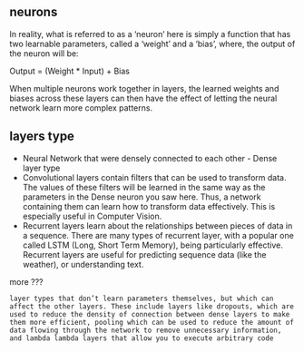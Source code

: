 
## neurons

In reality, what is referred to as a ‘neuron’ here is simply a function that has two learnable parameters, called a ‘weight’ and a ‘bias’, 
where, the output of the neuron will be:

Output = (Weight * Input) + Bias

When multiple neurons work together in layers, the learned weights and biases across these layers can then have the effect of letting the neural network learn more complex patterns.


## layers type 

* Neural Network that were densely connected to each other - Dense layer type
* Convolutional layers contain filters that can be used to transform data. The values of these filters will be learned in the same way as the parameters in the Dense neuron you saw here. Thus, a network containing them can learn how to transform data effectively. This is especially useful in Computer Vision.
* Recurrent layers learn about the relationships between pieces of data in a sequence. There are many types of recurrent layer, with a popular one called LSTM (Long, Short Term Memory), being particularly effective. Recurrent layers are useful for predicting sequence data (like the weather), or understanding text.


more ???
```
layer types that don’t learn parameters themselves, but which can affect the other layers. These include layers like dropouts, which are used to reduce the density of connection between dense layers to make them more efficient, pooling which can be used to reduce the amount of data flowing through the network to remove unnecessary information, and lambda lambda layers that allow you to execute arbitrary code

```

